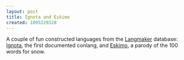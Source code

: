 ```yaml
---
layout: post
title: Ignota and Eskimo
created: 1095220328
---
```

 A couple of fun constructed languages from the [Langmaker](http://www.langmaker.com/) database: [Ignota](http://www.langmaker.com/db/mdl_ignota.htm), the first documented conlang, and [Eskimo](http://www.langmaker.com/db/mdl_eskimo.htm), a parody of the 100 words for snow.
